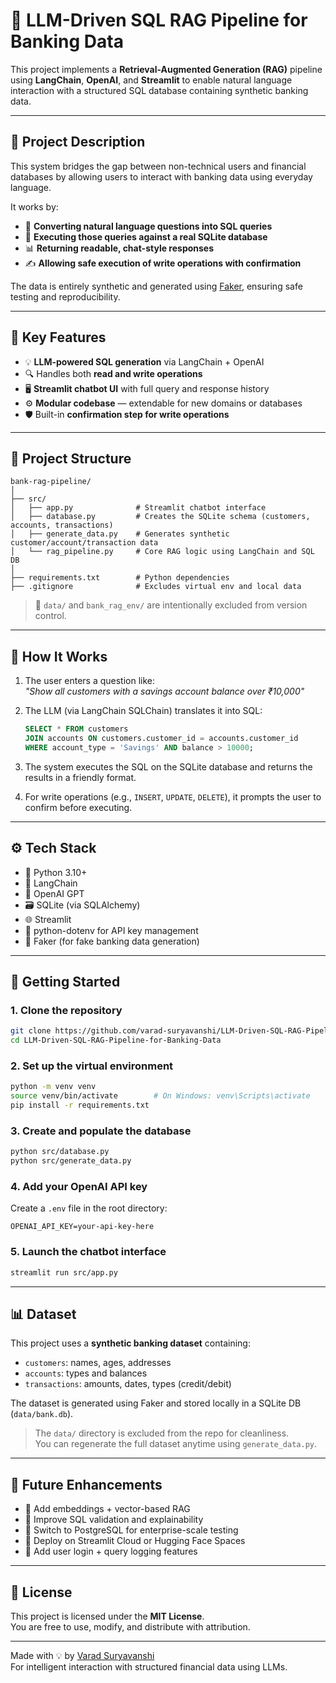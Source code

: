 
# 🏦 LLM-Driven SQL RAG Pipeline for Banking Data

This project implements a **Retrieval-Augmented Generation (RAG)** pipeline using **LangChain**, **OpenAI**, and **Streamlit** to enable natural language interaction with a structured SQL database containing synthetic banking data.

---

## 📌 Project Description

This system bridges the gap between non-technical users and financial databases by allowing users to interact with banking data using everyday language.

It works by:
- 🧠 **Converting natural language questions into SQL queries**
- 💬 **Executing those queries against a real SQLite database**
- 📊 **Returning readable, chat-style responses**
- ✍️ **Allowing safe execution of write operations with confirmation**

The data is entirely synthetic and generated using [Faker](https://faker.readthedocs.io/en/master/), ensuring safe testing and reproducibility.

---

## 🧠 Key Features

- 💡 **LLM-powered SQL generation** via LangChain + OpenAI
- 🔍 Handles both **read and write operations**
- 🖥️ **Streamlit chatbot UI** with full query and response history
- ⚙️ **Modular codebase** — extendable for new domains or databases
- 🛡️ Built-in **confirmation step for write operations**

---

## 📁 Project Structure

```text
bank-rag-pipeline/
│
├── src/
│   ├── app.py              # Streamlit chatbot interface
│   ├── database.py         # Creates the SQLite schema (customers, accounts, transactions)
│   ├── generate_data.py    # Generates synthetic customer/account/transaction data
│   └── rag_pipeline.py     # Core RAG logic using LangChain and SQL DB
│
├── requirements.txt        # Python dependencies
├── .gitignore              # Excludes virtual env and local data
```

> 🚫 `data/` and `bank_rag_env/` are intentionally excluded from version control.

---

## 🧪 How It Works

1. The user enters a question like:  
   _"Show all customers with a savings account balance over ₹10,000"_

2. The LLM (via LangChain SQLChain) translates it into SQL:
   ```sql
   SELECT * FROM customers
   JOIN accounts ON customers.customer_id = accounts.customer_id
   WHERE account_type = 'Savings' AND balance > 10000;
   ```

3. The system executes the SQL on the SQLite database and returns the results in a friendly format.

4. For write operations (e.g., `INSERT`, `UPDATE`, `DELETE`), it prompts the user to confirm before executing.

---

## ⚙️ Tech Stack

- 🐍 Python 3.10+
- 🤗 LangChain
- 🧠 OpenAI GPT
- 🗃️ SQLite (via SQLAlchemy)
- 🌐 Streamlit
- 🔐 python-dotenv for API key management
- 🧪 Faker (for fake banking data generation)

---

## 🚀 Getting Started

### 1. Clone the repository

```bash
git clone https://github.com/varad-suryavanshi/LLM-Driven-SQL-RAG-Pipeline-for-Banking-Data.git
cd LLM-Driven-SQL-RAG-Pipeline-for-Banking-Data
```

### 2. Set up the virtual environment

```bash
python -m venv venv
source venv/bin/activate        # On Windows: venv\Scripts\activate
pip install -r requirements.txt
```

### 3. Create and populate the database

```bash
python src/database.py
python src/generate_data.py
```

### 4. Add your OpenAI API key

Create a `.env` file in the root directory:

```env
OPENAI_API_KEY=your-api-key-here
```

### 5. Launch the chatbot interface

```bash
streamlit run src/app.py
```

---

## 📊 Dataset

This project uses a **synthetic banking dataset** containing:

- `customers`: names, ages, addresses
- `accounts`: types and balances
- `transactions`: amounts, dates, types (credit/debit)

The dataset is generated using Faker and stored locally in a SQLite DB (`data/bank.db`).

> The `data/` directory is excluded from the repo for cleanliness.  
> You can regenerate the full dataset anytime using `generate_data.py`.

---

## 🚧 Future Enhancements

- 🧠 Add embeddings + vector-based RAG
- 🔎 Improve SQL validation and explainability
- 🧰 Switch to PostgreSQL for enterprise-scale testing
- 🚀 Deploy on Streamlit Cloud or Hugging Face Spaces
- 🔐 Add user login + query logging features

---

## 📄 License

This project is licensed under the **MIT License**.  
You are free to use, modify, and distribute with attribution.

---

Made with 💡 by [Varad Suryavanshi](https://github.com/varad-suryavanshi)  
For intelligent interaction with structured financial data using LLMs.

